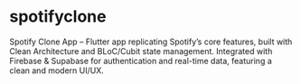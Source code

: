 # spotifyclone
Spotify Clone App – Flutter app replicating Spotify’s core features, built with Clean Architecture and BLoC/Cubit state management. Integrated with Firebase &amp; Supabase for authentication and real-time data, featuring a clean and modern UI/UX.
